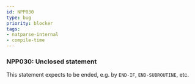 ```yaml
---
id: NPP030
type: bug
priority: blocker
tags:
- natparse-internal 
- compile-time 
---
```


### NPP030: Unclosed statement
This statement expects to be ended, e.g. by `END-IF`, `END-SUBROUTINE`, etc.
